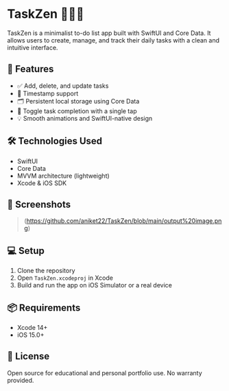 # TaskZen 🧘‍♂️📝

TaskZen is a minimalist to-do list app built with SwiftUI and Core Data. It allows users to create, manage, and track their daily tasks with a clean and intuitive interface.

## 🚀 Features

- ✅ Add, delete, and update tasks
- 📆 Timestamp support
- 🗂 Persistent local storage using Core Data
- 🔄 Toggle task completion with a single tap
- 💡 Smooth animations and SwiftUI-native design

## 🛠 Technologies Used

- SwiftUI
- Core Data
- MVVM architecture (lightweight)
- Xcode & iOS SDK
## 📸 Screenshots
> (https://github.com/aniket22/TaskZen/blob/main/output%20image.png)
## 💻 Setup

1. Clone the repository
2. Open `TaskZen.xcodeproj` in Xcode
3. Build and run the app on iOS Simulator or a real device

## 📦 Requirements

- Xcode 14+
- iOS 15.0+

## 📄 License

Open source for educational and personal portfolio use. No warranty provided.
